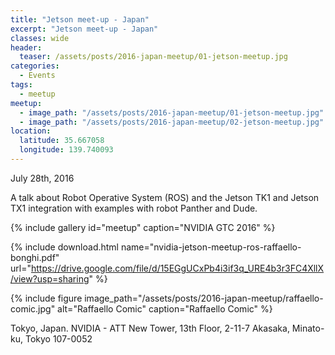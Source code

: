 ```yaml
---
title: "Jetson meet-up - Japan"
excerpt: "Jetson meet-up - Japan"
classes: wide
header:
  teaser: /assets/posts/2016-japan-meetup/01-jetson-meetup.jpg
categories:
  - Events
tags:
  - meetup
meetup:
  - image_path: "/assets/posts/2016-japan-meetup/01-jetson-meetup.jpg"
  - image_path: "/assets/posts/2016-japan-meetup/02-jetson-meetup.jpg"
location:
  latitude: 35.667058
  longitude: 139.740093
---
```


July 28th, 2016

A talk about Robot Operative System (ROS) and the Jetson TK1 and Jetson TX1 integration with examples with robot Panther and Dude.

{% include gallery id="meetup" caption="NVIDIA GTC 2016" %}

{% include download.html name="nvidia-jetson-meetup-ros-raffaello-bonghi.pdf" url="https://drive.google.com/file/d/15EGgUCxPb4i3if3q_URE4b3r3FC4XllX/view?usp=sharing" %}

{% include figure image_path="/assets/posts/2016-japan-meetup/raffaello-comic.jpg" alt="Raffaello Comic" caption="Raffaello Comic" %}

Tokyo, Japan. NVIDIA - ATT New Tower, 13th Floor, 2-11-7 Akasaka, Minato-ku, Tokyo 107-0052 

